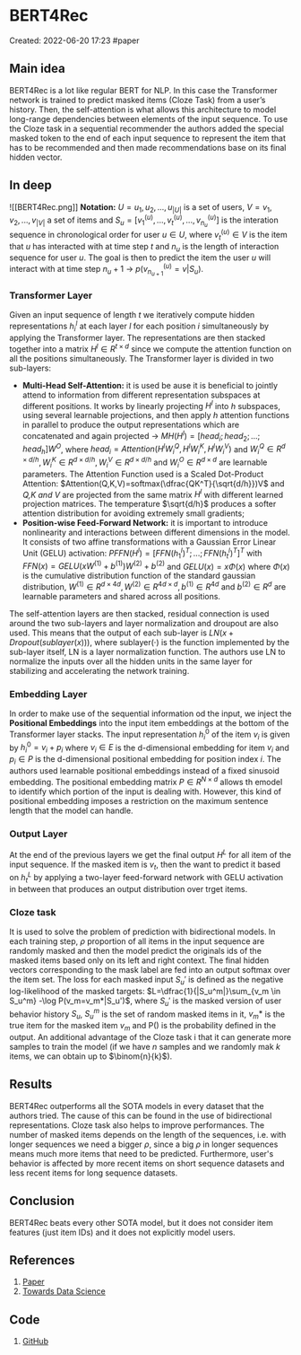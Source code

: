 # BERT4Rec
Created: 2022-06-20 17:23
#paper
## Main idea
BERT4Rec is a lot like regular BERT for NLP. In this case the Transformer network is trained to predict masked items (Cloze Task) from a user’s history. Then, the self-attention is what allows this architecture to model long-range dependencies between elements of the input sequence.
To use the Cloze task in a sequential recommender the authors added the special masked token to the end of each input sequence to represent the item that has to be recommended and then made recommendations base on its final hidden vector.
## In deep
![[BERT4Rec.png]]
**Notation:** $U={u_1,u_2,...,u_{|U|}}$ is a set of users, $V={v_1,v_2,...,v_{|V|}}$ a set of items and $S_u=[v_1^{(u)},...,v_t^{(u)},...,v_{n_u}^{(u)}]$ is the interation sequence in chronological order for user $u \in U$, where $v_t^{(u)} \in V$ is the item that *u* has interacted with at time step *t* and $n_u$ is the length of interaction sequence for user *u*. The goal is then to predict the item the user *u* will interact with at time step $n_u+1$ -> $p(v_{n_{u+1}}^{(u)}=v|S_u)$.

### Transformer Layer
Given an input sequence of length *t* we iteratively compute hidden representations $h_i^l$ at each layer *l* for each position *i* simultaneously by applying the Transformer layer. The representations are then stacked together into a matrix $H^l \in R^{t \times d}$ since we compute the attention function on all the positions simultaneously.
The Transformer layer is divided in two sub-layers:
- **Multi-Head Self-Attention:** it is used be ause it is beneficial to jointly attend to information from different representation subspaces at different positions. It works by linearly projecting $H^l$ into *h* subspaces, using several learnable projections, and then apply *h* attention functions in parallel to produce the output representations which are concatenated and again projected -> $MH(H^l)=[head_i;head_2;...;head_h]W^O$, where $head_i=Attention(H^lW_i^Q,H^lW_i^K,H^lW_i^V)$ and  $W_i^Q \in R^{d \times d/h}, W_i^K \in R^{d \times d/h}, W_i^V \in R^{d \times d/h}$ and $W_i^O \in R^{d \times d}$ are learnable parameters. The Attention Function used is a Scaled Dot-Product Attention: $Attention(Q,K,V)=softmax(\dfrac{QK^T}{\sqrt{d/h}})V$ and *Q,K and V* are projected from the same matrix $H^l$ with different learned projection matrices. The temperature $\sqrt{d/h}$ produces a softer attention distribution for avoiding extremely small gradients;
- **Position-wise Feed-Forward Network:** it is important to introduce nonlinearity and interactions between different dimensions in the model. It consists of two affine transformations with a Gaussian Error Linear Unit (GELU) activation: $PFFN(H^l)=[FFN(h_1^l)^T;...;FFN(h_t^l)^T]^T$ with $FFN(x)=GELU(xW^{(1)}+b^{(1)})W^{(2)}+b^{(2)}$ and $GELU(x)=x \Phi(x)$ where $\Phi(x)$ is the cumulative distribution function of the standard gaussian distribution, $W^{(1)} \in R^{d \times 4d}, W^{(2)} \in R^{4d \times d}, b^{(1)} \in R^{4d}$ and $b^{(2)} \in R^d$ are learnable parameters and shared across all positions.

The self-attention layers are then stacked, residual connection is used around the two sub-layers and layer normalization and droupout are also used. This means that the output of each sub-layer is $LN(x + Dropout(sublayer(x)))$, where sublayer(·) is the function implemented by the sub-layer itself, LN is a layer normalization function. The authors use LN to normalize the inputs over all the hidden units in the same layer for stabilizing and accelerating the network training.

### Embedding Layer
In order to make use of the sequential information od the input, we inject the **Positional Embeddings** into the input item embeddings at the bottom of the Transformer layer stacks. The input representation $h_i^0$ of the item $v_i$ is given by $h_i^0=v_i+p_i$ where $v_i \in E$ is the d-dimensional embedding for item $v_i$ and $p_i \in P$ is the d-dimensional positional embedding for position index *i*. The authors used learnable positional embeddings instead of a fixed sinusoid embedding. The positional embedding matrix $P \in R^{N \times d}$ allows th emodel to identify which portion of the input is dealing with. However, this kind of positional embedding imposes a restriction on the maximum sentence length that the model can handle.

### Output Layer
At the end of the previous layers we get the final output $H^L$ for all item of the input sequence. If the masked item is $v_t$, then the want to predict it based on $h_t^	L$ by applying a two-layer feed-forward network with GELU activation in between that produces an output distribution over trget items.

### Cloze task
It is used to solve the problem of prediction with bidirectional models. In each training step, $\rho$ proportion of all items in the input sequence are randomly masked and then the model predict the originals ids of the masked items based only on its left and right context. The final hidden vectors corresponding to the mask label are fed into an output softmax over the item set. The loss for each masked input $S_u'$ is defined as the negative log-likelihood of the masked targets: $L=\dfrac{1}{|S_u^m|}\sum_{v_m \in S_u^m} -\log P(v_m=v_m*|S_u')$, where $S_u'$ is the masked version of user behavior history $S_u$, $S_u^m$ is the set of random masked items in it, $v_m*$ is the true item for the masked item $v_m$ and P() is the probability defined in the output.
An additional advantage of the Cloze task i that it can generate more samples to train the model (if we have *n* samples and we randomly mak *k* items, we can obtain up to $\binom{n}{k}$).

## Results
BERT4Rec outperforms all the SOTA models in every dataset that the authors tried.
The cause of this can be found in the use of bidirectional representations. Cloze task also helps to improve performances.
The number of masked items depends on the length of the sequences, i.e. with longer sequences we need a bigger $\rho$, since a big $\rho$ in longer sequences means much more items that need to be predicted.
Furthermore, user's behavior is affected by more recent items on short sequence datasets and less recent items for long sequence datasets.

## Conclusion
BERT4Rec beats every other SOTA model, but it does not consider item features (just item IDs) and it does not explicitly model users. 
## References
1. [Paper](https://arxiv.org/pdf/1904.06690.pdf)
2. [Towards Data Science](https://towardsdatascience.com/build-your-own-movie-recommender-system-using-bert4rec-92e4e34938c5)

## Code
1. [GitHub](https://github.com/FeiSun/BERT4Rec?utm_source=catalyzex.com)
